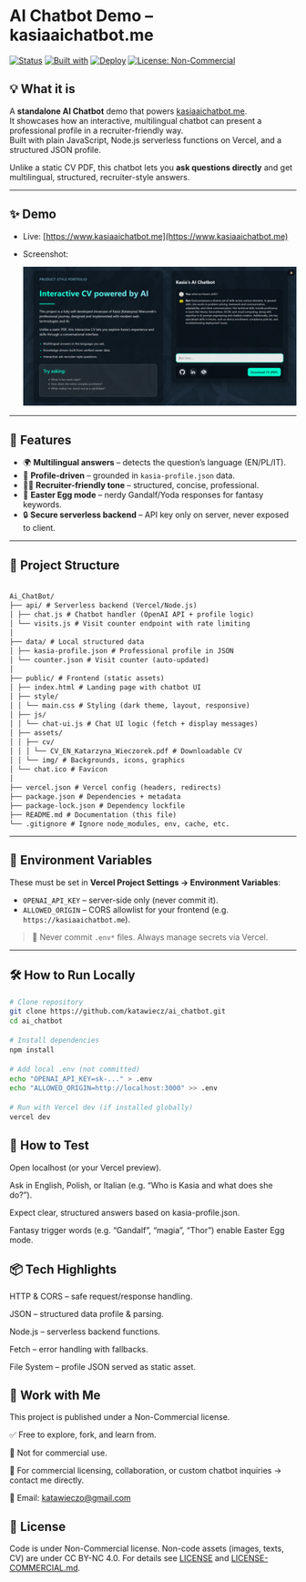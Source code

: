 # AI Chatbot Demo – kasiaaichatbot.me

[![Status](https://img.shields.io/badge/status-active-brightgreen)](#)
[![Built with](https://img.shields.io/badge/built%20with-HTML%2FCSS%2FJS%20%2B%20Node.js-informational)](#)
[![Deploy](https://img.shields.io/badge/deploy-Vercel-black)](#)
[![License: Non-Commercial](https://img.shields.io/badge/license-Non--Commercial-important)](#license)

## 💡 What it is
A **standalone AI Chatbot** demo that powers [kasiaaichatbot.me](https://www.kasiaaichatbot.me).  
It showcases how an interactive, multilingual chatbot can present a professional profile in a recruiter-friendly way.  
Built with plain JavaScript, Node.js serverless functions on Vercel, and a structured JSON profile.  

Unlike a static CV PDF, this chatbot lets you **ask questions directly** and get multilingual, structured, recruiter-style answers.

---

## ✨ Demo
- Live: [https://www.kasiaaichatbot.me](https://www.kasiaaichatbot.me)  
- Screenshot:  

  ![Demo Screenshot](./public/assets/img/screenshot.png)  
 

---

## 🚀 Features
- 🌍 **Multilingual answers** – detects the question’s language (EN/PL/IT).  
- 📑 **Profile-driven** – grounded in `kasia-profile.json` data.  
- 🧑‍💼 **Recruiter-friendly tone** – structured, concise, professional.  
- 🧙 **Easter Egg mode** – nerdy Gandalf/Yoda responses for fantasy keywords.  
- 🔒 **Secure serverless backend** – API key only on server, never exposed to client.  

---

## 🧩 Project Structure

```

Ai_ChatBot/
├── api/ # Serverless backend (Vercel/Node.js)
│ ├── chat.js # Chatbot handler (OpenAI API + profile logic)
│ └── visits.js # Visit counter endpoint with rate limiting
│
├── data/ # Local structured data
│ ├── kasia-profile.json # Professional profile in JSON
│ └── counter.json # Visit counter (auto-updated)
│
├── public/ # Frontend (static assets)
│ ├── index.html # Landing page with chatbot UI
│ ├── style/
│ │ └── main.css # Styling (dark theme, layout, responsive)
│ ├── js/
│ │ └── chat-ui.js # Chat UI logic (fetch + display messages)
│ ├── assets/
│ │ ├── cv/
│ │ │ └── CV_EN_Katarzyna_Wieczorek.pdf # Downloadable CV
│ │ └── img/ # Backgrounds, icons, graphics
│ └── chat.ico # Favicon
│
├── vercel.json # Vercel config (headers, redirects)
├── package.json # Dependencies + metadata
├── package-lock.json # Dependency lockfile
├── README.md # Documentation (this file)
└── .gitignore # Ignore node_modules, env, cache, etc.

```
---

## 🔐 Environment Variables
These must be set in **Vercel Project Settings → Environment Variables**:

- `OPENAI_API_KEY` – server-side only (never commit it).  
- `ALLOWED_ORIGIN` – CORS allowlist for your frontend (e.g. `https://kasiaaichatbot.me`).  

> 🔑 Never commit `.env*` files. Always manage secrets via Vercel.  

---

## 🛠️ How to Run Locally

```bash
# Clone repository
git clone https://github.com/katawiecz/ai_chatbot.git
cd ai_chatbot

# Install dependencies
npm install

# Add local .env (not committed)
echo "OPENAI_API_KEY=sk-..." > .env
echo "ALLOWED_ORIGIN=http://localhost:3000" >> .env

# Run with Vercel dev (if installed globally)
vercel dev
```

## 🧪 How to Test

Open localhost
 (or your Vercel preview).

Ask in English, Polish, or Italian (e.g. “Who is Kasia and what does she do?”).

Expect clear, structured answers based on kasia-profile.json.

Fantasy trigger words (e.g. “Gandalf”, “magia”, “Thor”) enable Easter Egg mode.

##  📦 Tech Highlights

HTTP & CORS – safe request/response handling.

JSON – structured data profile & parsing.

Node.js – serverless backend functions.

Fetch – error handling with fallbacks.

File System – profile JSON served as static asset.

##  🤝 Work with Me

This project is published under a Non-Commercial license.

✅ Free to explore, fork, and learn from.

🚫 Not for commercial use.

💼 For commercial licensing, collaboration, or custom chatbot inquiries → contact me directly.

📧 Email: katawieczo@gmail.com

##  🔏 License

Code is under Non-Commercial license.
Non-code assets (images, texts, CV) are under CC BY-NC 4.0.
For details see [LICENSE](./LICENSE) and [LICENSE-COMMERCIAL.md](./LICENSE-COMMERCIAL.md).


